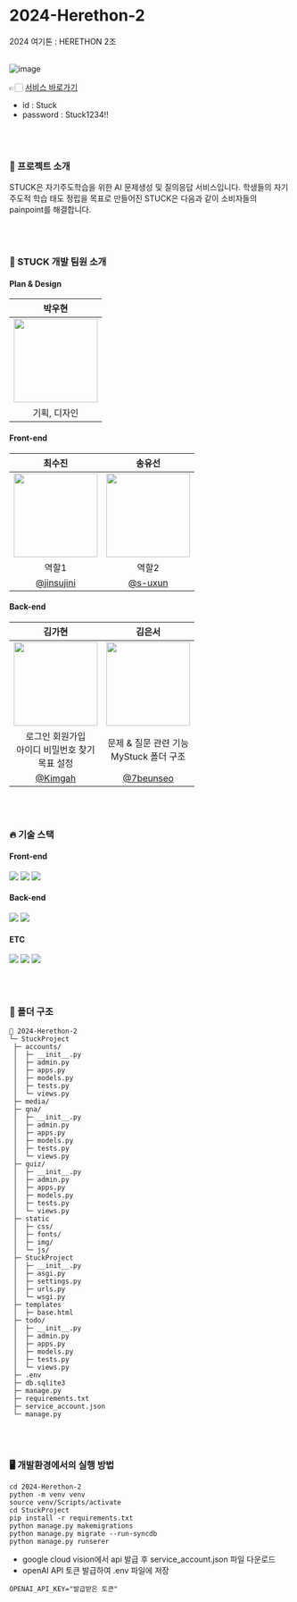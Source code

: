# 2024-Herethon-2
2024 여기톤 : HERETHON 2조 <br><br>

![image](https://github.com/2024-HERETHON/2024-Herethon-2/assets/128278212/5eb332b5-dced-484d-9cc9-e7aa85a118da)


👉🏻 [서비스 바로가기](http://15.164.255.252/)
- id : Stuck
- password : Stuck1234!!

<br><br>
### 📙 프로젝트 소개
STUCK은 자기주도학습을 위한 AI 문제생성 및 질의응답 서비스입니다. 
학생들의 자기주도적 학습 태도 정립을 목표로 만들어진 STUCK은 다음과 같이 소비자들의 painpoint를 해결합니다.

<br><br>
### 🦁 STUCK 개발 팀원 소개
#### Plan & Design
| <center> 박우현  </center>                                                                                                                    |
|--------------------------------------------------------------------------------------------------------------------------------------------|
| <center> <img width="150px" src="https://ipainting.co.kr/wp-content/uploads/2019/02/%EB%8F%99%EB%AC%BC%EB%8F%84%EC%95%88_46.jpg"></center> | 
| <center> 기획, 디자인 </center>                                                                                                                 |
####  ️Front-end
| <center> 최수진 </center>                                                                         | <center> 송유선 </center>                                                                         | 
|---------------------------------------------------------------------------------------------------|---------------------------------------------------------------------------------------------------|
| <center> <img width="150px" src="https://avatars.githubusercontent.com/u/134383155?v=4"></center> | <center> <img width="150px" src="https://avatars.githubusercontent.com/u/164325907?v=4"></center> | 
| <center> 역할1 </center>                                                                          | <center> 역할2 </center>                                                                           | 
| <center>  [@jinsujini](https://github.com/jinsujini) </center>                                    | <center> [@s-uxun](https://github.com/s-uxun) </center>                                           | 

#### Back-end
| <center> 김가현 </center>                                                                         | <center> 김은서 </center>                                                                            | 
|---------------------------------------------------------------------------------------------------|------------------------------------------------------------------------------------------------------|
| <center> <img width="150px" src="https://avatars.githubusercontent.com/u/115142931?v=4"></center> | <center> <img width="150px" src="https://avatars.githubusercontent.com/u/128278212?v=4" /> </center> | 
| <center> 로그인 회원가입<br>아이디 비밀번호 찾기<br>목표 설정</center>                               | <center> 문제 & 질문 관련 기능<br>MyStuck 폴더 구조</center>                                           | 
| <center>  [@Kimgah](https://github.com/Kimgah) </center>                                          | <center> [@7beunseo](https://github.com/7beunseo) </center>                                           | 

<br><br>
### 🔥 기술 스택

####  ️Front-end
<img src="https://img.shields.io/badge/html5-E34F26?style=for-the-badge&logo=html5&logoColor=white"> <img src="https://img.shields.io/badge/css-1572B6?style=for-the-badge&logo=css3&logoColor=white">  <img src="https://img.shields.io/badge/javascript-F7DF1E?style=for-the-badge&logo=javascript&logoColor=black">

#### Back-end
<img src="https://img.shields.io/badge/Python-3776AB?style=for-the-badge&logo=python&logoColor=white"> <img src="https://img.shields.io/badge/django-092E20?style=for-the-badge&logo=django&logoColor=white">

#### ETC
<img src="https://img.shields.io/badge/OpenAI-412991?style=for-the-badge&logo=OpenAI&logoColor=white"> <img src="https://img.shields.io/badge/Google Cloud Vision-4285F4?style=for-the-badge&logo=Google Cloud&logoColor=white"> <img src="https://img.shields.io/badge/amazonec2-FF9900?style=for-the-badge&logo=amazonec2&logoColor=white">

<br><br>
### 📁 폴더 구조
```plain text
📂 2024-Herethon-2
└─ StuckProject
 ├─ accounts/
 │  ├─ __init__.py
 │  ├─ admin.py
 │  ├─ apps.py
 │  ├─ models.py
 │  ├─ tests.py
 │  └─ views.py
 ├─ media/
 ├─ qna/
 │  ├─ __init__.py
 │  ├─ admin.py
 │  ├─ apps.py
 │  ├─ models.py
 │  ├─ tests.py
 │  └─ views.py
 ├─ quiz/
 │  ├─ __init__.py
 │  ├─ admin.py
 │  ├─ apps.py
 │  ├─ models.py
 │  ├─ tests.py
 │  └─ views.py
 ├─ static
 │  ├─ css/
 │  ├─ fonts/
 │  ├─ img/
 │  └─ js/
 ├─ StuckProject
 │  ├─ __init__.py
 │  ├─ asgi.py
 │  ├─ settings.py
 │  ├─ urls.py
 │  └─ wsgi.py
 ├─ templates
 │  ├─ base.html
 ├─ todo/
 │  ├─ __init__.py
 │  ├─ admin.py
 │  ├─ apps.py
 │  ├─ models.py
 │  ├─ tests.py
 │  └─ views.py
 ├─ .env
 ├─ db.sqlite3
 ├─ manage.py
 ├─ requirements.txt
 ├─ service_account.json
 └─ manage.py
```

<br><br>
### 🖥️ 개발환경에서의 실행 방법
```shell
cd 2024-Herethon-2
python -m venv venv
source venv/Scripts/activate
cd StuckProject
pip install -r requirements.txt
python manage.py makemigrations
python manage.py migrate --run-syncdb
python manage.py runserer
```
* google cloud vision에서 api 발급 후 service_account.json 파일 다운로드
* openAI API 토큰 발급하여 .env 파일에 저장
```.env
OPENAI_API_KEY="발급받은 토큰"
```

